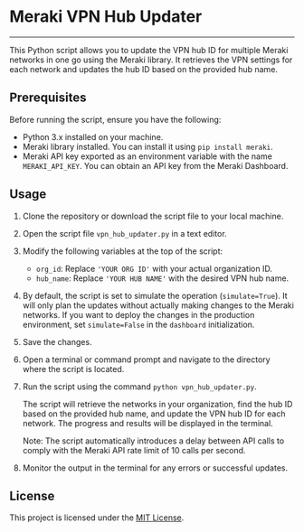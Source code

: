 # Meraki VPN Hub Updater
---
This Python script allows you to update the VPN hub ID for multiple Meraki networks in one go using the Meraki library. It retrieves the VPN settings for each network and updates the hub ID based on the provided hub name.

## Prerequisites

Before running the script, ensure you have the following:

- Python 3.x installed on your machine.
- Meraki library installed. You can install it using `pip install meraki`.
- Meraki API key exported as an environment variable with the name `MERAKI_API_KEY`. You can obtain an API key from the Meraki Dashboard.

## Usage

1. Clone the repository or download the script file to your local machine.

2. Open the script file `vpn_hub_updater.py` in a text editor.

3. Modify the following variables at the top of the script:

   - `org_id`: Replace `'YOUR ORG ID'` with your actual organization ID.
   - `hub_name`: Replace `'YOUR HUB NAME'` with the desired VPN hub name.

4. By default, the script is set to simulate the operation (`simulate=True`). It will only plan the updates without actually making changes to the Meraki networks. If you want to deploy the changes in the production environment, set `simulate=False` in the `dashboard` initialization.

5. Save the changes.

6. Open a terminal or command prompt and navigate to the directory where the script is located.

7. Run the script using the command `python vpn_hub_updater.py`.

   The script will retrieve the networks in your organization, find the hub ID based on the provided hub name, and update the VPN hub ID for each network. The progress and results will be displayed in the terminal.

   Note: The script automatically introduces a delay between API calls to comply with the Meraki API rate limit of 10 calls per second.

8. Monitor the output in the terminal for any errors or successful updates.

## License

This project is licensed under the [MIT License](LICENSE).
